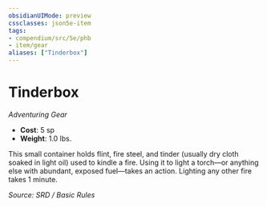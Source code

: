 ```yaml
---
obsidianUIMode: preview
cssclasses: json5e-item
tags:
- compendium/src/5e/phb
- item/gear
aliases: ["Tinderbox"]
---
```

# Tinderbox
*Adventuring Gear*  

- **Cost**: 5 sp
- **Weight**: 1.0 lbs.

This small container holds flint, fire steel, and tinder (usually dry cloth soaked in light oil) used to kindle a fire. Using it to light a torch—or anything else with abundant, exposed fuel—takes an action. Lighting any other fire takes 1 minute.

*Source: SRD / Basic Rules*